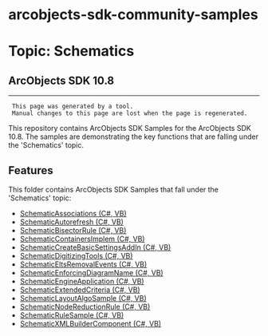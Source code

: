 # arcobjects-sdk-community-samples 
# Topic: Schematics
## ArcObjects SDK 10.8  

----------
     This page was generated by a tool.
     Manual changes to this page are lost when the page is regenerated.

This repository contains ArcObjects SDK Samples for the ArcObjects SDK 10.8.  The samples are demonstrating the key functions that are falling under the 'Schematics' topic.  


## Features

This folder contains ArcObjects SDK Samples that fall under the 'Schematics' topic:

* [SchematicAssociations (C#, VB)](../../../../tree/master/Net/Schematics/SchematicAssociations)  
* [SchematicAutorefresh (C#, VB)](../../../../tree/master/Net/Schematics/SchematicAutorefresh)  
* [SchematicBisectorRule (C#, VB)](../../../../tree/master/Net/Schematics/SchematicBisectorRule)  
* [SchematicContainersImplem (C#, VB)](../../../../tree/master/Net/Schematics/SchematicContainersImplem)  
* [SchematicCreateBasicSettingsAddIn (C#, VB)](../../../../tree/master/Net/Schematics/SchematicCreateBasicSettingsAddIn)  
* [SchematicDigitizingTools (C#, VB)](../../../../tree/master/Net/Schematics/SchematicDigitizingTools)  
* [SchematicEltsRemovalEvents (C#, VB)](../../../../tree/master/Net/Schematics/SchematicEltsRemovalEvents)  
* [SchematicEnforcingDiagramName (C#, VB)](../../../../tree/master/Net/Schematics/SchematicEnforcingDiagramName)  
* [SchematicEngineApplication (C#, VB)](../../../../tree/master/Net/Schematics/SchematicEngineApplication)  
* [SchematicExtendedCriteria (C#, VB)](../../../../tree/master/Net/Schematics/SchematicExtendedCriteria)  
* [SchematicLayoutAlgoSample (C#, VB)](../../../../tree/master/Net/Schematics/SchematicLayoutAlgoSample)  
* [SchematicNodeReductionRule (C#, VB)](../../../../tree/master/Net/Schematics/SchematicNodeReductionRule)  
* [SchematicRuleSample (C#, VB)](../../../../tree/master/Net/Schematics/SchematicRuleSample)  
* [SchematicXMLBuilderComponent (C#, VB)](../../../../tree/master/Net/Schematics/SchematicXMLBuilderComponent)  


